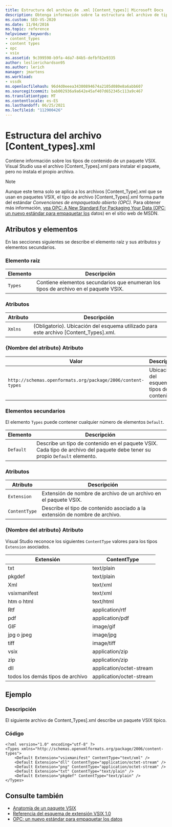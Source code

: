 ```yaml
---
title: Estructura del archivo de .xml [Content_types]| Microsoft Docs
description: Obtenga información sobre la estructura del archivo de tipos de contenido, que contiene información sobre los tipos de contenido de un paquete VSIX.
ms.custom: SEO-VS-2020
ms.date: 11/04/2016
ms.topic: reference
helpviewer_keywords:
- content_types
- content types
- opc
- vsix
ms.assetid: 9c399598-b9fa-4da7-84b5-defbf82e9335
author: leslierichardson95
ms.author: lerich
manager: jmartens
ms.workload:
- vssdk
ms.openlocfilehash: 96d4d0eeea34300894674a2105d080e8a6abb607
ms.sourcegitcommit: bab002936a9a642e45af407d652345c113a9c467
ms.translationtype: MT
ms.contentlocale: es-ES
ms.lasthandoff: 06/25/2021
ms.locfileid: "112900426"
---
```

# <a name="the-structure-of-the-content_typesxml-file"></a>Estructura del archivo [Content_types].xml
Contiene información sobre los tipos de contenido de un paquete VSIX. Visual Studio usa el archivo [Content_Types].xml para instalar el paquete, pero no instala el propio archivo.

> [!NOTE]
> Aunque este tema solo se aplica a los archivos [Content_Type].xml que se usan en paquetes VSIX, el tipo de archivo [Content_Types].xml forma parte del estándar *Convenciones de empaquetado abierto (OPC).* Para obtener más información, [vea OPC: A New Standard For Packaging Your Data (OPC: un nuevo estándar para empaquetar los](/archive/msdn-magazine/2007/august/opc-a-new-standard-for-packaging-your-data) datos) en el sitio web de MSDN.

## <a name="attributes-and-elements"></a>Atributos y elementos
 En las secciones siguientes se describe el elemento raíz y sus atributos y elementos secundarios.

### <a name="root-element"></a>Elemento raíz

|Elemento|Descripción|
|-------------|-----------------|
|`Types`|Contiene elementos secundarios que enumeran los tipos de archivo en el paquete VSIX.|

### <a name="attributes"></a>Atributos

|Atributo|Descripción|
|---------------|-----------------|
|`Xmlns`|(Obligatorio). Ubicación del esquema utilizado para este archivo [Content_Types].xml.|

### <a name="attribute-name-attribute"></a>{Nombre del atributo} Atributo

| Valor | Descripción |
| - | - |
| `http://schemas.openformats.org/package/2006/content-types` | Ubicación del esquema de tipos de contenido. |

### <a name="child-elements"></a>Elementos secundarios
 El elemento `Types` puede contener cualquier número de elementos `Default`.

|Elemento|Descripción|
|-------------|-----------------|
|`Default`|Describe un tipo de contenido en el paquete VSIX. Cada tipo de archivo del paquete debe tener su propio `Default` elemento.|

### <a name="attributes"></a>Atributos

|Atributo|Descripción|
|---------------|-----------------|
|`Extension`|Extensión de nombre de archivo de un archivo en el paquete VSIX.|
|`ContentType`|Describe el tipo de contenido asociado a la extensión de nombre de archivo.|

### <a name="attribute-name-attribute"></a>{Nombre del atributo} Atributo
 Visual Studio reconoce los siguientes `ContentType` valores para los tipos `Extension` asociados.

|Extensión|ContentType|
|---------------|-----------------|
|txt|text/plain|
|pkgdef|text/plain|
|Xml|text/xml|
|vsixmanifest|text/xml|
|htm o html|text/html|
|Rtf|application/rtf|
|pdf|application/pdf|
|GIF|image/gif|
|jpg o jpeg|image/jpg|
|tiff|image/tiff|
|vsix|application/zip|
|zip|application/zip|
|dll|application/octet-stream|
|todos los demás tipos de archivo|application/octet-stream|

## <a name="example"></a>Ejemplo

### <a name="description"></a>Descripción
 El siguiente archivo de Content_Types].xml describe un paquete VSIX típico.

### <a name="code"></a>Código

```
<?xml version="1.0" encoding="utf-8" ?>
<Types xmlns="http://schemas.openxmlformats.org/package/2006/content-types">
    <Default Extension="vsixmanifest" ContentType="text/xml" />
    <Default Extension="dll" ContentType="application/octet-stream" />
    <Default Extension="png" ContentType="application/octet-stream" />
    <Default Extension="txt" ContentType="text/plain" />
    <Default Extension="pkgdef" ContentType="text/plain" />
</Types>
```

## <a name="see-also"></a>Consulte también
- [Anatomía de un paquete VSIX](../extensibility/anatomy-of-a-vsix-package.md)
- [Referencia del esquema de extensión VSIX 1.0](/previous-versions/dd393700(v=vs.110))
- [OPC: un nuevo estándar para empaquetar los datos](/archive/msdn-magazine/2007/august/opc-a-new-standard-for-packaging-your-data)